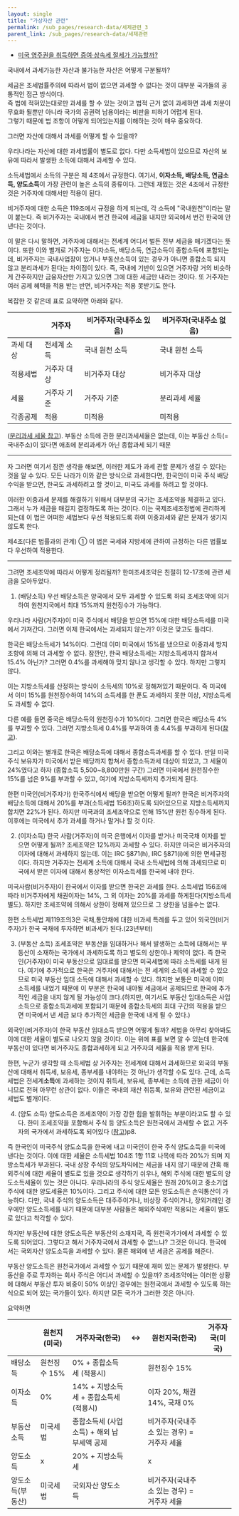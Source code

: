 ```yaml
---
layout: single
title: "가상자산 관련"
permalink: /sub_pages/research-data/세제관련_3
parent_link: /sub_pages/research-data/세제관련
---
```


- [미국 영주권을 취득하면 증여·상속세 절세가 가능할까?](https://securities.miraeasset.com/public/mw/blog/html/20211013092747.html?ver=20250311014407)

국내에서 과세가능한 자산과 불가능한 자산은 어떻게 구분될까?

세금은 조세법률주의에 따라서 법이 없으면 과세할 수 없다는 것이 대부분 국가들의 공통적인 접근 방식이다. <br>
즉 법에 적혀있는대로만 과세를 할 수 있는 것이고 법적 근거 없이 과세하면 과세 처분이 무효화 될뿐만 아니라 국가의 공권력 남용이라는 비판을 피하기 어렵게 된다.  <br>
그렇기 때문에 법 조항이 어떻게 되어있는지를 이해하는 것이 매우 중요하다. <br>
 
그러면 자산에 대해서 과세를 어떻게 할 수 있을까?

우리나라는 자산에 대한 과세법률이 별도로 없다. 다만 소득세법이 있으므로 자산의 보유에 따라서 발생한 소득에 대해서 과세할 수 있다.<br> 

소득세법에서 소득의 구분은 제 4조에서 규정한다. 여기서, **이자소득, 배당소득, 연금소득, 양도소득**이 가장 관련이 높은 소득의 종류이다. 그런데 재밌는 것은 4조에서 규정한 것은 거주자에 대해서만 적용이 된다.

비거주자에 대한 소득은 119조에서 규정을 하게 되는데, 각 소득에 "국내원천"이라는 말이 붙는다. 즉 비거주자는 국내에서 번건 한국에 세금을 내지만 외국에서 번건 한국에 안낸다는 것이다.

이 말은 다시 말하면, 거주자에 대해서는 전세계 어디서 벌든 전부 세금을 매기겠다는 뜻이다. 또한 이와 별개로 거주자는 이자소득, 배당소득, 연금소득이 종합소득에 포함되는데, 비거주자는 국내사업장이 있거나 부동산소득이 있는 경우가 아니면 종합소득 되지 않고 분리과세가 된다는 차이점이 있다. 즉, 국내에 기반이 있으면 거주자랑 거의 비슷하게 간주하지만 금융자산만 가지고 있으면 그에 대한 세금만 내라는 것이다. 또 거주자는 여러 공제 혜택을 적용 받는 반면, 비거주자는 적용 못받기도 한다.

복잡한 것 같은데 표로 요약하면 아래와 같다.

|       | 거주자    | 비거주자(국내주소 있음) | 비거주자(국내주소 없음) |
|-------|--------|---------------|---------------|
| 과세 대상 | 전세계 소득 | 국내 원천 소득      | 국내 원천 소득      |
| 적용세법  | 거주자 대상 | 비거주자 대상       | 비거주자 대상       |
| 세율    | 거주자 기준 | 거주자 기준        | 분리과세 세율       |
| 각종공제  | 적용     | 미적용           | 미적용           |

([분리과세 세율 참고](https://www.nts.go.kr/nts/cm/cntnts/cntntsView.do?mi=6481&cntntsId=7917)). 부동산 소득에 관한 분리과세세율은 없는데, 이는 부동산 소득(=국내주소)이 있다면 애초에 분리과세가 아닌 종합과세 되기 때문

----------------------------------
자 그러면 여기서 잠깐 생각을 해보면, 이러한 제도가 과세 관할 문제가 생길 수 있다는 것을 알 수 있다. 모든 나라가 이와 같은 방식으로 과세한다면, 한국인이 미국 주식 배당수익을 받으면, 한국도 과세하려고 할 것이고, 미국도 과세를 하려고 할 것이다.

이러한 이중과세 문제를 해결하기 위해서 대부분의 국가는 조세조약을 체결하고 있다. 그래서 누가 세금을 매길지 결정하도록 하는 것이다. 이는 국제조세조정법에 관리하게 되는데 이 법은 어떠한 세법보다 우선 적용되도록 하여 이중과세와 같은 문제가 생기지 않도록 한다.

제4조(다른 법률과의 관계) ① 이 법은 국세와 지방세에 관하여 규정하는 다른 법률보다 우선하여 적용한다.

----------------------------------
그려면 조세조약에 따라서 어떻게 정리될까? 한미조세조약은 친절히 12-17조에 관련 세금을 모아두었다.

1. (배당소득) 우선 배당소득은 양국에서 모두 과세할 수 있도록 하되 조세조약에 의거하여 원천지국에서 최대 15%까지 원천징수가 가능하다.

우리나라 사람(거주자)이 미국 주식에서 배당을 받으면 15%에 대한 배당소득세를 미국에서 가져간다. 그러면 이제 한국에서는 과세되지 않는가? 이것은 맞고도 틀리다.

한국은 배당소득세가 14%이다. 그런데 이미 미국에서 15%를 냈으므로 이중과세 방지조항에 의해 더 과세할 수 없다. 잠깐만, 한국 배당소득세는 지방소득세까지 합쳐서 15.4% 아닌가? 그러면 0.4%를 과세해야 맞지 않나고 생각할 수 있다. 하지만 그렇지 않다.

이는 지방소득세를 산정하는 방식이 소득세의 10%로 정해져있기 때문이다. 즉 미국에서 이미 15%를 원천징수하여 14%의 소득세를 한 푼도 과세하지 못한 이상, 지방소득세도 과세할 수 없다.

다른 예를 들면 중국은 배당소득의 원천징수가 10%이다. 그러면 한국은 배당소득 4%를 부과할 수 있다. 그러면 지방소득세 0.4%를 부과하여 총 4.4%를 부과하게 된다([참고](https://www.daolsecurities.com/customer/guide/overseasStock04.jsp)).

그리고 이와는 별개로 한국은 배당소득에 대해서 종합소득과세를 할 수 있다. 만일 미국주식 보유자가 미국에서 받은 배당까지 합쳐서 종합소득과세 대상이 되었고, 그 세율이 24%였다고 하자 (종합소득 5,500~8,800만원 구간) 그러면 미국에서 원천징수한 15%를 넘은 9%를 부과할 수 있고, 여기에 지방소득세까지 추가되게 된다.

한편 미국인(비거주자가) 한국주식에서 배당을 받으면 어떻게 될까? 한국은 비거주자의 배당소득에 대해서 20%를 부과(소득세법 156조)하도록 되어있으므로 지방소득세까지 합치면 22%가 된다. 하지만 미국과의 조세조약으로 인해 15%만 원천 징수하게 된다. 이후에는 미국에서 추가 과세를 하거나 말거나 할 것 이다.

2. (이자소득) 한국 사람(거주자)이 미국 은행에서 이자를 받거나 미국국채 이자를 받으면 어떻게 될까? 조세조약은 12%까지 과세할 수 있다. 하지만 미국은 비거주자의 이자에 대해서 과세하지 않는데. 이는 IRC §871(h), IRC §871(i)에 의한 면세규정이다. 하지만 거주자는 전세계 소득에 대해서 국내 소득세법에 의해 과세되므로 미국에서 받은 이자에 대해서 통상적인 이자소득세를 한국에 내야 한다.

미국사람(비거주자)이 한국에서 이자를 받으면 한국은 과세를 한다. 소득세법 156조에 따라 비거주자에게 채권이자는 14%, 그 외 이자는 20%를 과세를 하게된다(지방소득세 별도). 하지만 조세조약에 의해서 상한이 정해져 있으므로 그 상한을 넘을수는 없다.

한편 소득세법 제119조의3은 국채,통안채에 대한 비과세 특례를 두고 있어 외국인(비거주자)가 한국 국채에 투자하면 비과세가 된다.(23년부터)

3. (부동산 소득) 조세조약은 부동산을 임대하거나 해서 발생하는 소득에 대해서는 부동산이 소재하는 국가에서 과세하도록 하고 별도의 상한이나 제약이 없다. 즉 한국인(거주자)이 미국 부동산으로 임대료를 받으면 미국세법에 따라 소득세를 내게 된다. 여기에 추가적으로 한국은 거주자에 대해서는 전 세계의 소득에 과세할 수 있으므로 미국 부동산 임대 소득에 대해서 과세할 수 있다. 하지만 보통은 미국에 이미 소득세를 내었기 때문에 이 부분은 한국에 내야될 세금에서 공제되므로 한국에 추가적인 세금을 내지 않게 될 가능성이 크다.(하지만, 여기서도 부동산 임대소득은 사업소득으로 종합소득과세에 포함되기 때문에 종합소득세의 최대 구간의 적용을 받으면 미국에서 낸 세금 보다 추가적인 세금을 한국에 내게 될 수 있다.)

외국인(비거주자)이 한국 부동산 임대소득 받으면 어떻게 될까? 세법을 아무리 찾아봐도 이에 대한 세율이 별도로 나오지 않을 것이다. 이는 위에 표를 보면 알 수 있는데 한국에 부동산이 있다면 비거주자도 종합과세하게 되고 거주자의 세율을 적용 받게 된다.

한편, 누군가 생각할 때 소득세법 상 거주자는 전세계에 대해서 과세하므로 외국의 부동산에 대해서 취득세, 보유세, 종부세를 내야하는 것 아닌가 생각할 수도 있다. 근데, 소득세법은 전세계**소득**에 과세하는 것이지 취득세, 보유세, 종부세는 소득에 관한 세금이 아니므로 전혀 아무런 상관이 없다. 이들은 국내의 재산 취등록, 보유와 관련된 세금이고 세법도 별개이다.

4. (양도 소득) 양도소득은 조세조약이 가장 강한 힘을 발휘하는 부분이라고도 할 수 있다. 한미 조세조약을 포함해서 주식 등 양도소득은 원천국에서 과세할 수 없고 거주자의 국가에서 과세하도록 되어있다 ([참](https://www.nts.go.kr/nts/na/ntt/selectNttInfo.do?nttSn=1297959&mi=7134)[고](https://www.nts.go.kr/comm/nttFileDownload.do?fileKey=42e27a680ded33cc64242dc2a83908fc))p8.

즉 한국인이 미국주식 양도소득을 한국에 내고 미국인이 한국 주식 양도소득을 미국에 낸다는 것이다. 이에 대한 세율은 소득세법 104조 1항 11호 나목에 따라 20%가 되며 지방소득세가 부과된다. 국내 상장 주식의 양도차익에는 세금을 내지 않기 때문에 간혹 해외주식에 대한 세율이 별도로 있을 것으로 생각하기 쉬우나, 해외 주식에 대한 별도의 양도소득세율이 있는 것은 아니다. 우리나라의 주식 양도세율은 원래 20%이고 중소기업 주식에 대한 양도세율은 10%이다. 그리고 주식에 대한 모든 양도소득은 손익통산이 가능하다. 다만, 국내 주식의 양도소득은 대주주이거나, 비상장 주식이거나, 장외거래인 경우에만 양도소득세를 내기 때문에 대부분 사람들은 해외주식에만 적용되는 세율이 별도로 있다고 착각할 수 있다.

하지만 부동산에 대한 양도소득은 부동산의 소재지국, 즉 원천국가가에서 과세할 수 있도록 되어있다. 그렇다고 해서 거주자국에서 과세할 수 없느냐? 그것은 아니다. 한국에서는 국외자산 양도소득을 과세할 수 있다. 물론 해외에 낸 세금은 공제를 해준다.

부동산 양도소득은 원천국가에서 과세할 수 있기 때문에 재미 있는 문제가 발생한다. 부동산을 주로 투자하는 회사 주식은 어디서 과세할 수 있을까? 조세조약에는 이러한 상황에 대해서 부동산 투자 비중이 50% 이상인 경우에는 원천국에서 과세할 수 있도록 하는 식으로 되어 있는 국가들이 있다. 하지만 모든 국가가 그러한 것은 아니다.

요약하면

|            | 원천지(미국)  | 거주자국(한국)                  | <-> | 원천지국(한국)                  | 거주자국(미국) |
|------------|----------|---------------------------|-----|---------------------------|----------|
| 배당소득       | 원천징수 15% | 0% + 종합소득세 (적용시)          |     | 원천징수 15%                  |          |
| 이자소득       | 0%       | 14% + 지방소득세 + 종합소득세 (적용시) |     |  이자 20%, 채권 14%,  국채 0%   |          |
| 부동산 소득     |  미국세법    | 종합소득세 (사업소득) + 해외 납부세액 공제 |     | 비거주자(국내주소 있는 경우) = 거주자 세율 |          |
|  양도소득      |  x       | 20% + 지방소득세               |     | x                         |          |
|  양도소득(부동산) | 미국세법     | 국외자산 양도소득                 |     | 비거주자(국내주소 있는 경우) = 거주자 세율 |          |

